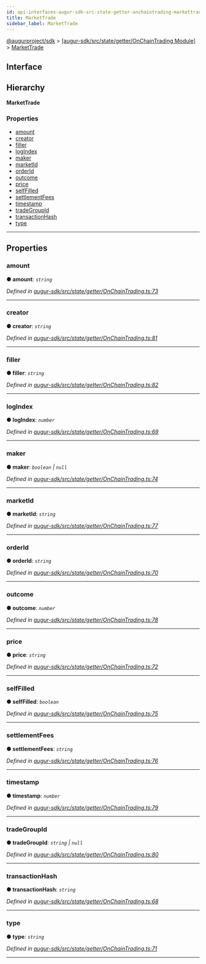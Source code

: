 ```yaml
---
id: api-interfaces-augur-sdk-src-state-getter-onchaintrading-markettrade
title: MarketTrade
sidebar_label: MarketTrade
---
```


[@augurproject/sdk](api-readme.md) > [[augur-sdk/src/state/getter/OnChainTrading Module]](api-modules-augur-sdk-src-state-getter-onchaintrading-module.md) > [MarketTrade](api-interfaces-augur-sdk-src-state-getter-onchaintrading-markettrade.md)

## Interface

## Hierarchy

**MarketTrade**

### Properties

* [amount](api-interfaces-augur-sdk-src-state-getter-onchaintrading-markettrade.md#amount)
* [creator](api-interfaces-augur-sdk-src-state-getter-onchaintrading-markettrade.md#creator)
* [filler](api-interfaces-augur-sdk-src-state-getter-onchaintrading-markettrade.md#filler)
* [logIndex](api-interfaces-augur-sdk-src-state-getter-onchaintrading-markettrade.md#logindex)
* [maker](api-interfaces-augur-sdk-src-state-getter-onchaintrading-markettrade.md#maker)
* [marketId](api-interfaces-augur-sdk-src-state-getter-onchaintrading-markettrade.md#marketid)
* [orderId](api-interfaces-augur-sdk-src-state-getter-onchaintrading-markettrade.md#orderid)
* [outcome](api-interfaces-augur-sdk-src-state-getter-onchaintrading-markettrade.md#outcome)
* [price](api-interfaces-augur-sdk-src-state-getter-onchaintrading-markettrade.md#price)
* [selfFilled](api-interfaces-augur-sdk-src-state-getter-onchaintrading-markettrade.md#selffilled)
* [settlementFees](api-interfaces-augur-sdk-src-state-getter-onchaintrading-markettrade.md#settlementfees)
* [timestamp](api-interfaces-augur-sdk-src-state-getter-onchaintrading-markettrade.md#timestamp)
* [tradeGroupId](api-interfaces-augur-sdk-src-state-getter-onchaintrading-markettrade.md#tradegroupid)
* [transactionHash](api-interfaces-augur-sdk-src-state-getter-onchaintrading-markettrade.md#transactionhash)
* [type](api-interfaces-augur-sdk-src-state-getter-onchaintrading-markettrade.md#type)

---

## Properties

<a id="amount"></a>

###  amount

**● amount**: *`string`*

*Defined in [augur-sdk/src/state/getter/OnChainTrading.ts:73](https://github.com/AugurProject/augur/blob/0787bf1a23/packages/augur-sdk/src/state/getter/OnChainTrading.ts#L73)*

___
<a id="creator"></a>

###  creator

**● creator**: *`string`*

*Defined in [augur-sdk/src/state/getter/OnChainTrading.ts:81](https://github.com/AugurProject/augur/blob/0787bf1a23/packages/augur-sdk/src/state/getter/OnChainTrading.ts#L81)*

___
<a id="filler"></a>

###  filler

**● filler**: *`string`*

*Defined in [augur-sdk/src/state/getter/OnChainTrading.ts:82](https://github.com/AugurProject/augur/blob/0787bf1a23/packages/augur-sdk/src/state/getter/OnChainTrading.ts#L82)*

___
<a id="logindex"></a>

###  logIndex

**● logIndex**: *`number`*

*Defined in [augur-sdk/src/state/getter/OnChainTrading.ts:69](https://github.com/AugurProject/augur/blob/0787bf1a23/packages/augur-sdk/src/state/getter/OnChainTrading.ts#L69)*

___
<a id="maker"></a>

###  maker

**● maker**: *`boolean` \| `null`*

*Defined in [augur-sdk/src/state/getter/OnChainTrading.ts:74](https://github.com/AugurProject/augur/blob/0787bf1a23/packages/augur-sdk/src/state/getter/OnChainTrading.ts#L74)*

___
<a id="marketid"></a>

###  marketId

**● marketId**: *`string`*

*Defined in [augur-sdk/src/state/getter/OnChainTrading.ts:77](https://github.com/AugurProject/augur/blob/0787bf1a23/packages/augur-sdk/src/state/getter/OnChainTrading.ts#L77)*

___
<a id="orderid"></a>

###  orderId

**● orderId**: *`string`*

*Defined in [augur-sdk/src/state/getter/OnChainTrading.ts:70](https://github.com/AugurProject/augur/blob/0787bf1a23/packages/augur-sdk/src/state/getter/OnChainTrading.ts#L70)*

___
<a id="outcome"></a>

###  outcome

**● outcome**: *`number`*

*Defined in [augur-sdk/src/state/getter/OnChainTrading.ts:78](https://github.com/AugurProject/augur/blob/0787bf1a23/packages/augur-sdk/src/state/getter/OnChainTrading.ts#L78)*

___
<a id="price"></a>

###  price

**● price**: *`string`*

*Defined in [augur-sdk/src/state/getter/OnChainTrading.ts:72](https://github.com/AugurProject/augur/blob/0787bf1a23/packages/augur-sdk/src/state/getter/OnChainTrading.ts#L72)*

___
<a id="selffilled"></a>

###  selfFilled

**● selfFilled**: *`boolean`*

*Defined in [augur-sdk/src/state/getter/OnChainTrading.ts:75](https://github.com/AugurProject/augur/blob/0787bf1a23/packages/augur-sdk/src/state/getter/OnChainTrading.ts#L75)*

___
<a id="settlementfees"></a>

###  settlementFees

**● settlementFees**: *`string`*

*Defined in [augur-sdk/src/state/getter/OnChainTrading.ts:76](https://github.com/AugurProject/augur/blob/0787bf1a23/packages/augur-sdk/src/state/getter/OnChainTrading.ts#L76)*

___
<a id="timestamp"></a>

###  timestamp

**● timestamp**: *`number`*

*Defined in [augur-sdk/src/state/getter/OnChainTrading.ts:79](https://github.com/AugurProject/augur/blob/0787bf1a23/packages/augur-sdk/src/state/getter/OnChainTrading.ts#L79)*

___
<a id="tradegroupid"></a>

###  tradeGroupId

**● tradeGroupId**: *`string` \| `null`*

*Defined in [augur-sdk/src/state/getter/OnChainTrading.ts:80](https://github.com/AugurProject/augur/blob/0787bf1a23/packages/augur-sdk/src/state/getter/OnChainTrading.ts#L80)*

___
<a id="transactionhash"></a>

###  transactionHash

**● transactionHash**: *`string`*

*Defined in [augur-sdk/src/state/getter/OnChainTrading.ts:68](https://github.com/AugurProject/augur/blob/0787bf1a23/packages/augur-sdk/src/state/getter/OnChainTrading.ts#L68)*

___
<a id="type"></a>

###  type

**● type**: *`string`*

*Defined in [augur-sdk/src/state/getter/OnChainTrading.ts:71](https://github.com/AugurProject/augur/blob/0787bf1a23/packages/augur-sdk/src/state/getter/OnChainTrading.ts#L71)*

___

